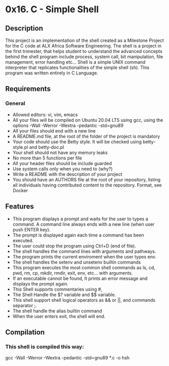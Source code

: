 # 0x16. C - Simple Shell

## Description

This project is an implementation of the shell created as a Milestone Project for the C code at ALX Africa Software Engineering.
The shell is a project in the first trimester, that helps student to understand the advanced concepts behind the shell program include process, system call, bit manipulation, file management, error handling etc...
Shell is a simple UNIX command interpreter that replicates functionalities of the simple shell (sh).
This program was written entirely in C Language.

## Requirements

### General

* Allowed editors: vi, vim, emacs
* All your files will be compiled on Ubuntu 20.04 LTS using gcc, using the options -Wall -Werror -Wextra -pedantic -std=gnu89
* All your files should end with a new line
* A README.md file, at the root of the folder of the project is mandatory
* Your code should use the Betty style. It will be checked using betty-style.pl and betty-doc.pl
* Your shell should not have any memory leaks
* No more than 5 functions per file
* All your header files should be include guarded
* Use system calls only when you need to (why?)
* Write a README with the description of your project
* You should have an AUTHORS file at the root of your repository, listing all individuals having contributed content to the repository. Format, see Docker

## Features

* This program displays a prompt and waits for the user to types a command. A command line always ends with a new line (when user push ENTER key).
* The prompt is displayed again each time a command has been executed.
* The user could stop the program using Ctrl+D (end of file).
* The shell handles the command lines with arguments and pathways.
* The program prints the current enviroment when the user types env.
* The shell handles the setenv and unsetenv builtin commands
* This program executes the most common shell commands as ls, cd, pwd, rm, cp, mkdir, rmdir, exit, env, etc... with arguments.
* If an executable cannot be found, It prints an error message and displays the prompt again.
* This Shell supports commentaries using #,
* The Shell Handle the $? variable and $$ variable.
* This shell support shell logical operators as && or ||, and commands separator ;.
* The shell handle the alias builtin command
* When the user enters exit, the shell will end.

## Compilation

### This shell is compiled this way:

gcc -Wall -Werror -Wextra -pedantic -std=gnu89 *.c -o hsh


